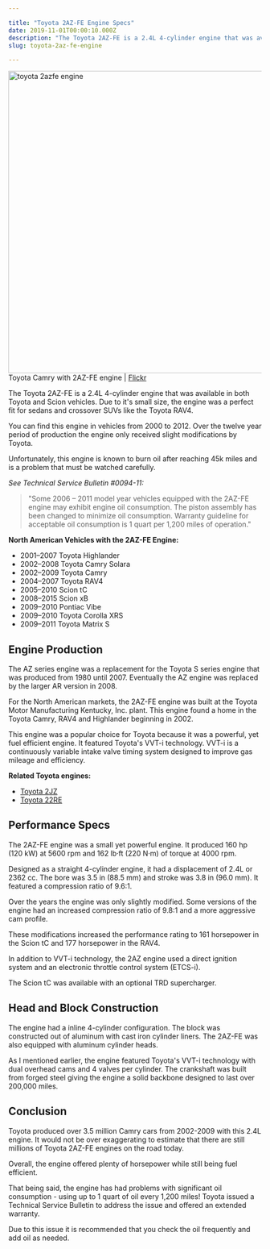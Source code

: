 ```yaml
---

title: "Toyota 2AZ-FE Engine Specs"
date: 2019-11-01T00:00:10.000Z
description: "The Toyota 2AZ-FE is a 2.4L 4-cylinder engine that was available in both Toyota and Scion vehicles from 2000 to 2012. It had serious oil burn problems."
slug: toyota-2az-fe-engine

---
```


<img src="http://www.hcdmag.com/wp-content/uploads/toyota_2azfe_engine.jpg" alt="toyota 2azfe engine" width="800" height="600" class="size-full wp-image-7485"> Toyota Camry with 2AZ-FE engine | <a href="https://www.flickr.com/photos/capcase/16018606715/in/photostream/" target="_blank">Flickr</a>

The Toyota 2AZ-FE is a 2.4L 4-cylinder engine that was available in both Toyota and Scion vehicles. Due to it's small size, the engine was a perfect fit for sedans and crossover SUVs like the Toyota RAV4.

You can find this engine in vehicles from 2000 to 2012. Over the twelve year period of production the engine only received slight modifications by Toyota.

Unfortunately, this engine is known to burn oil after reaching 45k miles and is a problem that must be watched carefully.

<em>See Technical Service Bulletin #0094-11:</em>
<blockquote>"Some 2006 – 2011 model year vehicles equipped with the 2AZ-FE engine may exhibit engine oil consumption. The piston assembly has been changed to minimize oil consumption. Warranty guideline for acceptable oil consumption is 1 quart per 1,200 miles of operation."</blockquote>
<strong>North American Vehicles with the 2AZ-FE Engine:</strong>
<ul>
 	<li>2001–2007 Toyota Highlander</li>
 	<li>2002–2008 Toyota Camry Solara</li>
 	<li>2002–2009 Toyota Camry</li>
 	<li>2004–2007 Toyota RAV4</li>
 	<li>2005–2010 Scion tC</li>
 	<li>2008–2015 Scion xB</li>
 	<li>2009–2010 Pontiac Vibe</li>
 	<li>2009–2010 Toyota Corolla XRS</li>
 	<li>2009–2011 Toyota Matrix S</li>
</ul>
<h2>Engine Production</h2>
The AZ series engine was a replacement for the Toyota S series engine that was produced from 1980 until 2007. Eventually the AZ engine was replaced by the larger AR version in 2008.

For the North American markets, the 2AZ-FE engine was built at the Toyota Motor Manufacturing Kentucky, Inc. plant. This engine found a home in the Toyota Camry, RAV4 and Highlander beginning in 2002.

This engine was a popular choice for Toyota because it was a powerful, yet fuel efficient engine. It featured Toyota's VVT-i technology. VVT-i is a continuously variable intake valve timing system designed to improve gas mileage and efficiency.

<strong>Related Toyota engines:</strong>
<ul>
 	<li><a href="http://www.hcdmag.com/toyota-2jz-engine/" target="_blank">Toyota 2JZ</a></li>
 	<li><a href="http://www.hcdmag.com/toyota-22re-engine/" target="_blank">Toyota 22RE</a></li>
</ul>
<h2>Performance Specs</h2>
The 2AZ-FE engine was a small yet powerful engine. It produced 160 hp (120 kW) at 5600 rpm and 162 lb·ft (220 N·m) of torque at 4000 rpm.

Designed as a straight 4-cylinder engine, it had a displacement of 2.4L or 2362 cc. The bore was 3.5 in (88.5 mm) and stroke was 3.8 in (96.0 mm). It featured a compression ratio of 9.6:1.

Over the years the engine was only slightly modified. Some versions of the engine had an increased compression ratio of 9.8:1 and a more aggressive cam profile.

These modifications increased the performance rating to 161 horsepower in the Scion tC and 177 horsepower in the RAV4.

In addition to VVT-i technology, the 2AZ engine used a direct ignition system and an electronic throttle control system (ETCS-i).

The Scion tC was available with an optional TRD supercharger.
<h2>Head and Block Construction</h2>
The engine had a inline 4-cylinder configuration. The block was constructed out of aluminum with cast iron cylinder liners. The 2AZ-FE was also equipped with aluminum cylinder heads.

As I mentioned earlier, the engine featured Toyota's VVT-i technology with dual overhead cams and 4 valves per cylinder. The crankshaft was built from forged steel giving the engine a solid backbone designed to last over 200,000 miles.
<h2>Conclusion</h2>
Toyota produced over 3.5 million Camry cars from 2002-2009 with this 2.4L engine. It would not be over exaggerating to estimate that there are still millions of Toyota 2AZ-FE engines on the road today.

Overall, the engine offered plenty of horsepower while still being fuel efficient.

That being said, the engine has had problems with significant oil consumption - using up to 1 quart of oil every 1,200 miles! Toyota issued a Technical Service Bulletin to address the issue and offered an extended warranty.

Due to this issue it is recommended that you check the oil frequently and add oil as needed.
